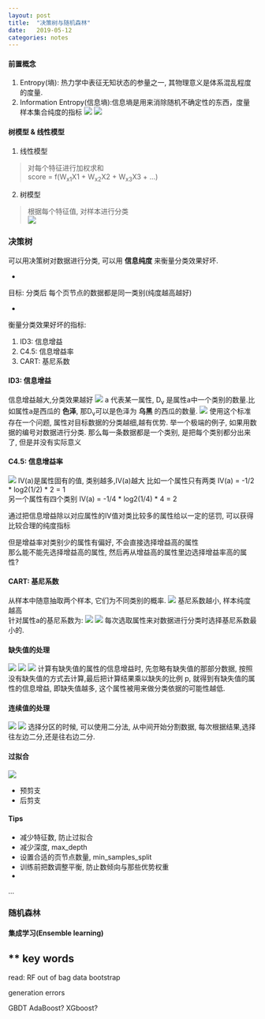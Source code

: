 ```yaml
---
layout: post
title:  "决策树与随机森林"
date:   2019-05-12
categories: notes
---
```


#### 前置概念
1. Entropy(墒): 热力学中表征无知状态的参量之一, 其物理意义是体系混乱程度的度量.
2. Information Entropy(信息墒):信息墒是用来消除随机不确定性的东西，度量样本集合纯度的指标
![](/resource/dt_rf/information.png)
![](/resource/dt_rf/information_fig.png)

#### 树模型 & 线性模型
1. 线性模型
> 对每个特征进行加权求和<br>
 score = f(W<sub>x1</sub>X1 + W<sub>x2</sub>X2 + W<sub>x3</sub>X3 + ...)

2. 树模型
> 根据每个特征值, 对样本进行分类<br>
![](/resource/dt_rf/tree.png)

### 决策树

可以用决策树对数据进行分类, 可以用 **信息纯度** 来衡量分类效果好坏.

*
目标: 分类后 每个页节点的数据都是同一类别(纯度越高越好)

*
衡量分类效果好坏的指标:

1.  ID3: 信息增益
2.  C4.5: 信息增益率
3.  CART: 基尼系数

#### ID3: 信息增益
信息增益越大,分类效果越好
![](/resource/dt_rf/information_gain.png)
a 代表某一属性, D<sub>v</sub> 是属性a中一个类别的数量.比如属性a是西瓜的 **色泽**, 那D<sub>v</sub>可以是色泽为 **乌黑** 的西瓜的数量.
![](/resource/dt_rf/max_information_gain.png)
使用这个标准存在一个问题, 属性对目标数据的分类越细,越有优势. 举一个极端的例子, 如果用数据的编号对数据进行分类. 那么每一条数据都是一个类别, 是把每个类别都分出来了, 但是并没有实际意义

#### C4.5: 信息增益率
![](/resource/dt_rf/gain_ratio.png)
IV(a)是属性固有的值, 类别越多,IV(a)越大
比如一个属性只有两类 IV(a) = -1/2 * log2(1/2) * 2 = 1
<br>另一个属性有四个类别 IV(a) = -1/4 * log2(1/4) * 4 = 2

通过把信息增益除以对应属性的IV值对类比较多的属性给以一定的惩罚, 可以获得比较合理的纯度指标

但是增益率对类别少的属性有偏好, 不会直接选择增益高的属性<br>
那么能不能先选择增益高的属性, 然后再从增益高的属性里边选择增益率高的属性?

#### CART: 基尼系数
从样本中随意抽取两个样本, 它们为不同类别的概率.
![](/resource/dt_rf/gini.png)
基尼系数越小, 样本纯度越高<br>
针对属性a的基尼系数为:
![](/resource/dt_rf/gini_a.png)
![](/resource/dt_rf/gini_a_max.png)
每次选取属性来对数据进行分类时选择基尼系数最小的.

#### 缺失值的处理
![](/resource/dt_rf/missValue.png)
![](/resource/dt_rf/missValue2.png)
![](/resource/dt_rf/missValue3.png)
计算有缺失值的属性的信息增益时, 先忽略有缺失值的那部分数据, 按照没有缺失值的方式去计算,最后把计算结果乘以缺失的比例 p, 就得到有缺失值的属性的信息增益, 即缺失值越多, 这个属性被用来做分类依据的可能性越低.

#### 连续值的处理
![](/resource/dt_rf/continuous.png)
![](/resource/dt_rf/continuous2.png)
选择分区的时候, 可以使用二分法, 从中间开始分割数据, 每次根据结果,选择往左边二分,还是往右边二分.

#### 过拟合
![](/resource/dt_rf/overfitting.png)
* 预剪支
* 后剪支

#### Tips
* 减少特征数, 防止过拟合
* 减少深度, max_depth
* 设置合适的页节点数量, min_samples_split
* 训练前把数调整平衡, 防止数倾向与那些优势权重
*
...

### 随机森林

#### 集成学习(Ensemble learning)

## ** key words

read:  RF out of bag data
bootstrap

generation errors

GBDT
AdaBoost?
XGboost?
